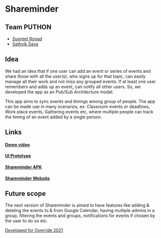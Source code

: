 # Shareminder
## Team PUTHON
- [Supreet Ronad](https://github.com/SupreetRonad)
- [Sathvik Saya](https://github.com/sathviksaya)

## Idea
We had an idea that if one user can add an event or series of events and share those with all the user(s), who signs up for that topic, can easily manage all their work and not miss any grouped events. If at least one user remembers and adds up an event, can notify all other users. So, we developed the app as an Pub/Sub Architecture model.

This app aims to sync events and timings among group of people. The app can be made use in many scenarios, ex: Classroom events or deadlines, Work place events, Gathering events etc, where multiple people can track the timing of an event added by a single person.

## Links
#### [Demo video](https://youtu.be/AU5TW_GvIVU)
#### [UI Prototype](https://www.figma.com/proto/1m5tCFPunO3G7af0v1C5Ut/Shareminder?node-id=12%3A39&scaling=scale-down&page-id=0%3A1&starting-point-node-id=12%3A39)
#### [Shareminder APK](https://drive.google.com/file/d/1-b_25O89c0PvYLXiAWSIagoHr7IAicwF/view?usp=sharing)
#### [Shareminder Website](https://sathviksaya.github.io/shareminder-hosted/)

## Future scope
The next version of Shareminder is aimed to have features like adding & deleting the events to & from Google Calendar, having multiple admins in a group, filtering the events and groups, notifications for events if chosen by the user to do so etc.


[Developed for Override 2021](https://devpost.com/software/shareminder)
